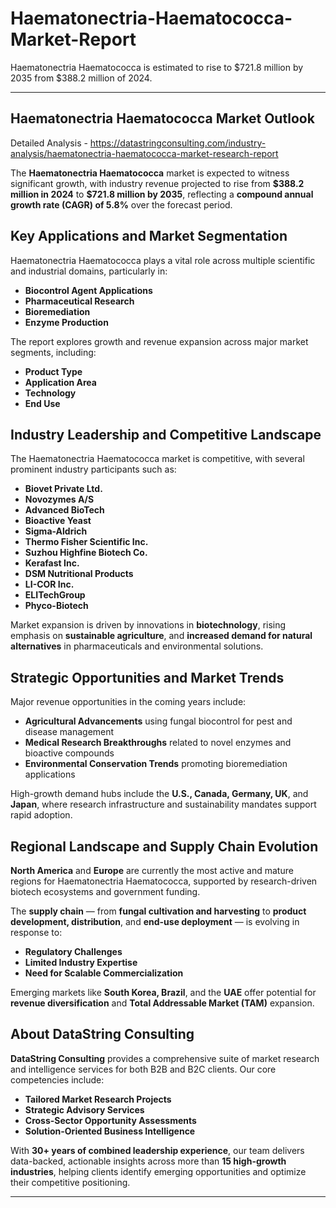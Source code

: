 # Haematonectria-Haematococca-Market-Report
Haematonectria Haematococca is estimated to rise to $721.8 million by 2035 from $388.2 million of 2024.

---

## **Haematonectria Haematococca Market Outlook**

Detailed Analysis - https://datastringconsulting.com/industry-analysis/haematonectria-haematococca-market-research-report

The **Haematonectria Haematococca** market is expected to witness significant growth, with industry revenue projected to rise from **\$388.2 million in 2024** to **\$721.8 million by 2035**, reflecting a **compound annual growth rate (CAGR) of 5.8%** over the forecast period.

## **Key Applications and Market Segmentation**

Haematonectria Haematococca plays a vital role across multiple scientific and industrial domains, particularly in:

* **Biocontrol Agent Applications**
* **Pharmaceutical Research**
* **Bioremediation**
* **Enzyme Production**

The report explores growth and revenue expansion across major market segments, including:

* **Product Type**
* **Application Area**
* **Technology**
* **End Use**

## **Industry Leadership and Competitive Landscape**

The Haematonectria Haematococca market is competitive, with several prominent industry participants such as:

* **Biovet Private Ltd.**
* **Novozymes A/S**
* **Advanced BioTech**
* **Bioactive Yeast**
* **Sigma-Aldrich**
* **Thermo Fisher Scientific Inc.**
* **Suzhou Highfine Biotech Co.**
* **Kerafast Inc.**
* **DSM Nutritional Products**
* **LI-COR Inc.**
* **ELITechGroup**
* **Phyco-Biotech**

Market expansion is driven by innovations in **biotechnology**, rising emphasis on **sustainable agriculture**, and **increased demand for natural alternatives** in pharmaceuticals and environmental solutions.

## **Strategic Opportunities and Market Trends**

Major revenue opportunities in the coming years include:

* **Agricultural Advancements** using fungal biocontrol for pest and disease management
* **Medical Research Breakthroughs** related to novel enzymes and bioactive compounds
* **Environmental Conservation Trends** promoting bioremediation applications

High-growth demand hubs include the **U.S., Canada, Germany, UK**, and **Japan**, where research infrastructure and sustainability mandates support rapid adoption.

## **Regional Landscape and Supply Chain Evolution**

**North America** and **Europe** are currently the most active and mature regions for Haematonectria Haematococca, supported by research-driven biotech ecosystems and government funding.

The **supply chain** — from **fungal cultivation and harvesting** to **product development, distribution**, and **end-use deployment** — is evolving in response to:

* **Regulatory Challenges**
* **Limited Industry Expertise**
* **Need for Scalable Commercialization**

Emerging markets like **South Korea, Brazil**, and the **UAE** offer potential for **revenue diversification** and **Total Addressable Market (TAM)** expansion.

## **About DataString Consulting**

**DataString Consulting** provides a comprehensive suite of market research and intelligence services for both B2B and B2C clients. Our core competencies include:

* **Tailored Market Research Projects**
* **Strategic Advisory Services**
* **Cross-Sector Opportunity Assessments**
* **Solution-Oriented Business Intelligence**

With **30+ years of combined leadership experience**, our team delivers data-backed, actionable insights across more than **15 high-growth industries**, helping clients identify emerging opportunities and optimize their competitive positioning.

---



